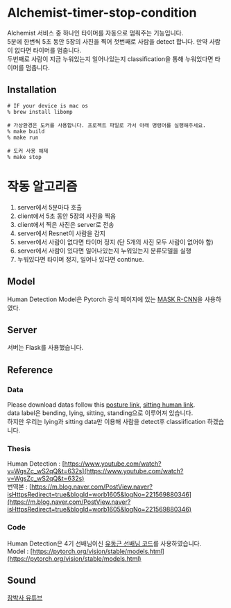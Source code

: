 # Alchemist-timer-stop-condition
Alchemist 서비스 중 하나인 타이머를 자동으로 멈춰주는 기능입니다.  
5분에 한번씩 5초 동안 5장의 사진을 찍어 첫번째로 사람을 detect 합니다. 만약 사람이 없다면 타이머를 멈춥니다.  
두번째로 사람이 지금 누워있는지 일어나있는지 classification을 통해 누워있다면 타이머를 멈춥니다.

## Installation
```
# IF your device is mac os
% brew install libomp

# 가상환경은 도커를 사용합니다. 프로젝트 파일로 가서 아래 명령어를 실행해주세요.
% make build
% make run

# 도커 사용 해제
% make stop
```

# 작동 알고리즘
1. server에서 5분마다 호출  
2. client에서 5초 동안 5장의 사진을 찍음  
3. client에서 찍은 사진은 server로 전송  
4. server에서 Resnet이 사람을 감지  
5. server에서 사람이 없다면 타이머 정지 (단 5개의 사진 모두 사람이 없어야 함)  
6. server에서 사람이 있다면 일어나있는지 누워있는지 분류모델을 실행  
7. 누워있다면 타이머 정지, 일어나 있다면 continue.

## Model
Human Detection Model은 Pytorch 공식 페이지에 있는 [MASK R-CNN](https://arxiv.org/abs/1703.06870)을 사용하였다.  


## Server
서버는 Flask를 사용했습니다.

## Reference

### Data
Please download datas follow this [posture link](https://www.kaggle.com/deepshah16/silhouettes-of-human-posture?select=bending), [sitting human link](http://www2.informatik.uni-freiburg.de/~oliveira/dataset.html).  
data label은 bending, lying, sitting, standing으로 이루어져 있습니다.  
하지만 우리는 lying과 sitting data만 이용해 사람을 detect후 classiification 하겠습니다.

### Thesis
Human Detection : [https://www.youtube.com/watch?v=WgsZc_wS2qQ&t=632s](https://www.youtube.com/watch?v=WgsZc_wS2qQ&t=632s)  
번역본 : [https://m.blog.naver.com/PostView.naver?isHttpsRedirect=true&blogId=worb1605&logNo=221569880346](https://m.blog.naver.com/PostView.naver?isHttpsRedirect=true&blogId=worb1605&logNo=221569880346)


### Code
Human Detection은 4기 선배님이신 [유동근 선배님 코드](https://github.com/DonggeunYu/HumanDetectionCCTV)를 사용하였습니다.  
Model : [https://pytorch.org/vision/stable/models.html](https://pytorch.org/vision/stable/models.html)

## Sound
[잠박사 유튜브](https://www.youtube.com/channel/UClrKpnEehrQydacUHBptWcw/videos)

